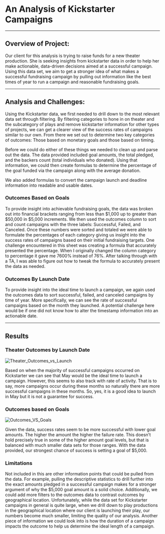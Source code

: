 # An Analysis of Kickstarter Campaigns
---
## Overview of Project:

Our client for this analysis is trying to raise funds for a new theater production. She is seeking insights from kickstarter data in order to help her make actionable, data-driven decisions aimed at a successful campaign. Using this data set, we aim to get a stronger idea of what makes a successful fundraising campaign by pulling out information like the best times of year to run a campaign and reasonable fundraising goals. 

---
## Analysis and Challenges:

Using the Kickstarter data, we first needed to drill down to the most relevant data set through filtering. By filtering categories to hone in on theater and the subcategory of plays and remove kickstarter information for other types of projects, we can get a clearer view of the success rates of campaigns similar to our own. From there we set out to determine two key categories of outcomes: Those based on monetary goals and those based on timing. 

Before we could do either of these things we needed to clean up and parse out the data. The data provided included goal amounts, the total pledged, and the backers count (total individuals who donated). Using that information, we could then create formulas to determine the percentage of the goal funded via the campaign along with the average donation. 

We also added formulas to convert the campaign launch and deadline information into readable and usable dates. 

### Outcomes Based on Goals

To provide insight into achievable fundraising goals, the data was broken out into financial brackets ranging from less than $1,000 up to greater than $50,000 in $5,000 increments. We then used the outcomes column to sort and count campaigns with the three labels: Successful, Failed, and Canceled. Once these numbers were sorted and totaled we were able to formulate the percentages of each category giving us insight into the success rates of campaigns based on their initial fundraising targets. One challenge encountered in this sheet was creating a formula that accurately presented the percentage. When I originally changed the column category to percentage it gave me 7600% instead of 76%. After talking through with a TA, I was able to figure out how to tweak the formula to accurately present the data as needed. 
	
### Outcomes By Launch Date

To provide insight into the ideal time to launch a campaign, we again used the outcomes data to sort successful, failed, and canceled campaigns by time of year. More specifically, we can see the rate of successful campaigns based on the month they launched. A potential challenge here would be if one did not know how to alter the timestamp information into an actionable date.

---
## Results

### Theater Outcomes by Launch Date

![Theater_Outcomes_vs_Launch](https://user-images.githubusercontent.com/80495032/111089132-e1387580-8500-11eb-809f-e38d6ed300f3.png)

Based on when the majority of successful campaigns occurred on Kickstarter we can see that May would be the ideal time to launch a campaign. 
However, this seems to also track with rate of activity. That is to say, more campaigns occur during these months so naturally there are more successful campaigns in these months. So, yes, it is a good idea to launch in May but it is not a guarantee for success. 

### Outcomes based on Goals 

![Outcomes_VS_Goals](https://user-images.githubusercontent.com/80495032/111089094-ad5d5000-8500-11eb-8518-c6dd9c4881c1.png)

Given the data, success rates seem to be more successful with lower goal amounts. The higher the amount the higher the failure rate. This doesn’t hold precisely true in some of the higher amount goal levels, but that is balanced with much smaller data sets for those ranges. With the data provided, our strongest chance of success is setting a goal of $5,000. 

### Limitations

Not included in this are other information points that could be pulled from the data. For example, pulling the descriptive statistics to drill further into the exact amounts pledged in a successful campaign makes for a stronger argument of why the $5,000 goal amount is a solid choice. Additionally, we could add more filters to the outcomes data to contrast outcomes by geographical location. Unfortunately, while the data set for Kickstarter campaigns in general is quite large, when we drill down to play productions in the geographical location where our client is launching their play, our numbers become much smaller, limiting the quality of our analysis. Another piece of information we could look into is how the duration of a campaign impacts the outcome to help us determine the ideal length of a campaign. 

